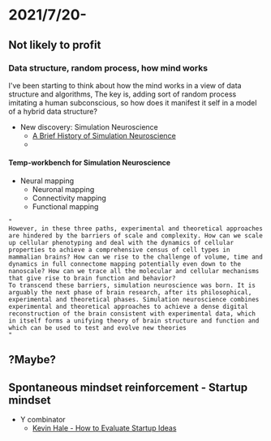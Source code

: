 # 2021/7/20-
## Not likely to profit
### Data structure, random process, how mind works
I've been starting to think about how the mind works in a view of data structure and algorithms, 
The key is, adding sort of random process imitating a human subconscious, so how does it manifest it self in a model of a hybrid data structure?
- New discovery: Simulation Neuroscience
  - [A Brief History of Simulation Neuroscience](https://www.frontiersin.org/articles/10.3389/fninf.2019.00032/full)
  - [](https://blog.frontiersin.org/2018/03/02/neuroscience-brain-simulation-algorithm-exascale/)

#### Temp-workbench for Simulation Neuroscience
- Neural mapping
  - Neuronal mapping
  - Connectivity mapping
  - Functional mapping
```
"
However, in these three paths, experimental and theoretical approaches are hindered by the barriers of scale and complexity. How can we scale up cellular phenotyping and deal with the dynamics of cellular properties to achieve a comprehensive census of cell types in mammalian brains? How can we rise to the challenge of volume, time and dynamics in full connectome mapping potentially even down to the nanoscale? How can we trace all the molecular and cellular mechanisms that give rise to brain function and behavior?
To transcend these barriers, simulation neuroscience was born. It is arguably the next phase of brain research, after its philosophical, experimental and theoretical phases. Simulation neuroscience combines experimental and theoretical approaches to achieve a dense digital reconstruction of the brain consistent with experimental data, which in itself forms a unifying theory of brain structure and function and which can be used to test and evolve new theories
"

```
## ?Maybe?

## Spontaneous mindset reinforcement - Startup mindset
- Y combinator
  - [Kevin Hale - How to Evaluate Startup Ideas](https://www.youtube.com/watch?v=DOtCl5PU8F0)